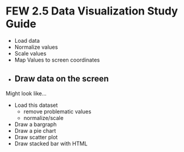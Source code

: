 # FEW 2.5 Data Visualization Study Guide

- Load data
- Normalize values 
- Scale values
- Map Values to screen coordinates 
- Draw data on the screen
  - 

Might look like...

- Load this dataset 
  - remove problematic values 
  - normalize/scale
- Draw a bargraph
- Draw a pie chart
- Draw scatter plot
- Draw stacked bar with HTML